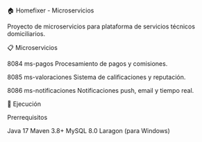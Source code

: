 🏠 Homefixer - Microservicios

Proyecto de microservicios para plataforma de servicios técnicos domiciliarios.

📋 Microservicios

8084 ms-pagos           Procesamiento de pagos y comisiones.

8085 ms-valoraciones    Sistema de calificaciones y reputación.

8086 ms-notificaciones	Notificaciones push, email y tiempo real.



🚀 Ejecución

Prerrequisitos

Java 17
Maven 3.8+
MySQL 8.0
Laragon (para Windows)
